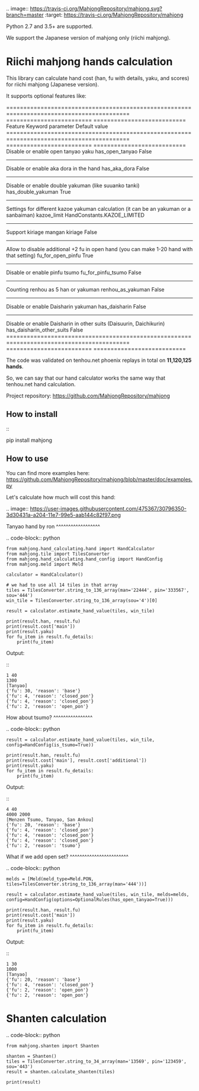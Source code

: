 .. image:: https://travis-ci.org/MahjongRepository/mahjong.svg?branch=master
    :target: https://travis-ci.org/MahjongRepository/mahjong

Python 2.7 and 3.5+ are supported.

We support the Japanese version of mahjong only (riichi mahjong).


Riichi mahjong hands calculation
================================

This library can calculate hand cost (han, fu with details, yaku, and scores) for riichi mahjong (Japanese version).

It supports optional features like:

==========================================================================================  ========================= ===========================
Feature                                                                                     Keyword parameter         Default value
==========================================================================================  ========================= ===========================
Disable or enable open tanyao yaku                                                          has_open_tanyao           False
------------------------------------------------------------------------------------------  ------------------------- ---------------------------
Disable or enable aka dora in the hand                                                      has_aka_dora              False
------------------------------------------------------------------------------------------  ------------------------- ---------------------------
Disable or enable double yakuman (like suuanko tanki)                                       has_double_yakuman        True
------------------------------------------------------------------------------------------  ------------------------- ---------------------------
Settings for different kazoe yakuman calculation (it сan be an yakuman or a sanbaiman)      kazoe_limit               HandConstants.KAZOE_LIMITED
------------------------------------------------------------------------------------------  ------------------------- ---------------------------
Support kiriage mangan                                                                      kiriage                   False
------------------------------------------------------------------------------------------  ------------------------- ---------------------------
Allow to disable additional +2 fu in open hand (you can make 1-20 hand with that setting)   fu_for_open_pinfu         True
------------------------------------------------------------------------------------------  ------------------------- ---------------------------
Disable or enable pinfu tsumo                                                               fu_for_pinfu_tsumo        False
------------------------------------------------------------------------------------------  ------------------------- ---------------------------
Counting renhou as 5 han or yakuman                                                         renhou_as_yakuman         False
------------------------------------------------------------------------------------------  ------------------------- ---------------------------
Disable or enable Daisharin yakuman                                                         has_daisharin             False
------------------------------------------------------------------------------------------  ------------------------- ---------------------------
Disable or enable Daisharin in other suits (Daisuurin, Daichikurin)                         has_daisharin_other_suits False
==========================================================================================  ========================= ===========================


The code was validated on tenhou.net phoenix replays in total on **11,120,125 hands**.

So, we can say that our hand calculator works the same way that tenhou.net hand calculation.

Project repository: https://github.com/MahjongRepository/mahjong


How to install
--------------

::

   pip install mahjong


How to use
----------

You can find more examples here: https://github.com/MahjongRepository/mahjong/blob/master/doc/examples.py

Let's calculate how much will cost this hand:

.. image:: https://user-images.githubusercontent.com/475367/30796350-3d30431a-a204-11e7-99e5-aab144c82f97.png


Tanyao hand by ron
^^^^^^^^^^^^^^^^^^

.. code-block:: python

    from mahjong.hand_calculating.hand import HandCalculator
    from mahjong.tile import TilesConverter
    from mahjong.hand_calculating.hand_config import HandConfig
    from mahjong.meld import Meld

    calculator = HandCalculator()

    # we had to use all 14 tiles in that array
    tiles = TilesConverter.string_to_136_array(man='22444', pin='333567', sou='444')
    win_tile = TilesConverter.string_to_136_array(sou='4')[0]

    result = calculator.estimate_hand_value(tiles, win_tile)

    print(result.han, result.fu)
    print(result.cost['main'])
    print(result.yaku)
    for fu_item in result.fu_details:
        print(fu_item)

Output:

::

    1 40
    1300
    [Tanyao]
    {'fu': 30, 'reason': 'base'}
    {'fu': 4, 'reason': 'closed_pon'}
    {'fu': 4, 'reason': 'closed_pon'}
    {'fu': 2, 'reason': 'open_pon'}


How about tsumo?
^^^^^^^^^^^^^^^^

.. code-block:: python

    result = calculator.estimate_hand_value(tiles, win_tile, config=HandConfig(is_tsumo=True))

    print(result.han, result.fu)
    print(result.cost['main'], result.cost['additional'])
    print(result.yaku)
    for fu_item in result.fu_details:
        print(fu_item)

Output:

::

    4 40
    4000 2000
    [Menzen Tsumo, Tanyao, San Ankou]
    {'fu': 20, 'reason': 'base'}
    {'fu': 4, 'reason': 'closed_pon'}
    {'fu': 4, 'reason': 'closed_pon'}
    {'fu': 4, 'reason': 'closed_pon'}
    {'fu': 2, 'reason': 'tsumo'}


What if we add open set?
^^^^^^^^^^^^^^^^^^^^^^^^

.. code-block:: python

    melds = [Meld(meld_type=Meld.PON, tiles=TilesConverter.string_to_136_array(man='444'))]

    result = calculator.estimate_hand_value(tiles, win_tile, melds=melds, config=HandConfig(options=OptionalRules(has_open_tanyao=True)))

    print(result.han, result.fu)
    print(result.cost['main'])
    print(result.yaku)
    for fu_item in result.fu_details:
        print(fu_item)

Output:

::

    1 30
    1000
    [Tanyao]
    {'fu': 20, 'reason': 'base'}
    {'fu': 4, 'reason': 'closed_pon'}
    {'fu': 2, 'reason': 'open_pon'}
    {'fu': 2, 'reason': 'open_pon'}


Shanten calculation
===================

.. code-block:: python

    from mahjong.shanten import Shanten

    shanten = Shanten()
    tiles = TilesConverter.string_to_34_array(man='13569', pin='123459', sou='443')
    result = shanten.calculate_shanten(tiles)

    print(result)
